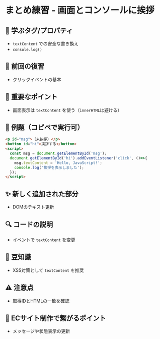 # まとめ練習 - 画面とコンソールに挨拶

## 🧩 **学ぶタグ/プロパティ**
- `textContent` での安全な書き換え
- `console.log()`

## 🔁 **前回の復習**
- クリックイベントの基本

## 📌 **重要なポイント**
- 画面表示は `textContent` を使う（`innerHTML`は避ける）

## 🧪 **例題（コピペで実行可）**
```html
<p id="msg">（未挨拶）</p>
<button id="hi">挨拶する</button>
<script>
  const msg = document.getElementById('msg');
  document.getElementById('hi').addEventListener('click', ()=>{
    msg.textContent = 'Hello, JavaScript!';
    console.log('挨拶を表示しました');
  });
</script>
```

## ✨ **新しく追加された部分**
- DOMのテキスト更新

## 🔍 **コードの説明**
- イベントで `textContent` を変更

## 📖 **豆知識**
- XSS対策として `textContent` を推奨

## ⚠️ **注意点**
- 取得IDとHTMLの一致を確認

## 🛒 **ECサイト制作で繋がるポイント**
- メッセージや状態表示の更新
